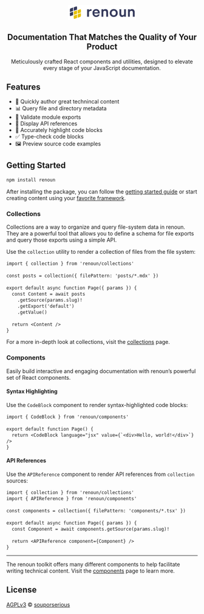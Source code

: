 <div align="center">
  <a href="https://renoun.dev">
    <picture>
      <source media="(prefers-color-scheme: dark)" srcset="/packages/renoun/images/logo-dark.png">
      <img src="/packages/renoun/images/logo-light.png" alt="renoun" width="180"/>
    </picture>
  </a>
  <h2>Documentation That Matches the Quality of Your Product</h2>
  <p>
Meticulously crafted React components and utilities, designed to elevate every stage of your JavaScript documentation.
  </p>
</div>

## Features

- 📝 Quickly author great technincal content
- 📊 Query file and directory metadata
- 🛟 Validate module exports
- 📘 Display API references
- 🌈 Accurately highlight code blocks
- ✅ Type-check code blocks
- 🖼️ Preview source code examples

## Getting Started

```bash
npm install renoun
```

After installing the package, you can follow the [getting started guide](https://www.renoun.dev/docs/getting-started) or start creating content using your [favorite framework](https://www.renoun.dev/guides).

### Collections

Collections are a way to organize and query file-system data in renoun. They are a powerful tool that allows you to define a schema for file exports and query those exports using a simple API.

Use the `collection` utility to render a collection of files from the file system:

```tsx
import { collection } from 'renoun/collections'

const posts = collection({ filePattern: 'posts/*.mdx' })

export default async function Page({ params }) {
  const Content = await posts
    .getSource(params.slug)!
    .getExport('default')
    .getValue()

  return <Content />
}
```

For a more in-depth look at collections, visit the [collections](https://www.renoun.dev/collections) page.

### Components

Easily build interactive and engaging documentation with renoun’s powerful set of React components.

#### Syntax Highlighting

Use the `CodeBlock` component to render syntax-highlighted code blocks:

```tsx
import { CodeBlock } from 'renoun/components'

export default function Page() {
  return <CodeBlock language="jsx" value={`<div>Hello, world!</div>`} />
}
```

#### API References

Use the `APIReference` component to render API references from `collection` sources:

```tsx
import { collection } from 'renoun/collections'
import { APIReference } from 'renoun/components'

const components = collection({ filePattern: 'components/*.tsx' })

export default async function Page({ params }) {
  const Component = await components.getSource(params.slug)!

  return <APIReference component={Component} />
}
```

---

The renoun toolkit offers many different components to help facilitate writing technical content. Visit the [components](https://www.renoun.dev/components) page to learn more.

## License

[AGPLv3](/LICENSE.md) © [souporserious](https://souporserious.com/)
